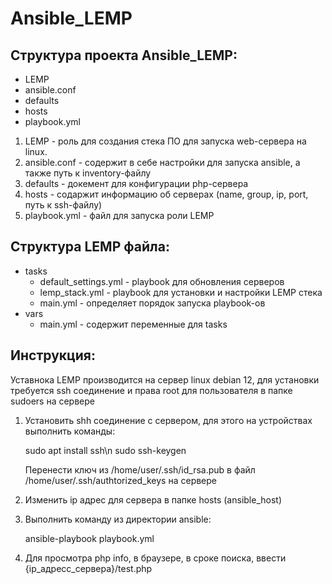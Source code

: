 # Ansible_LEMP
## Структура проекта Ansible_LEMP:
- LEMP
- ansible.conf
- defaults
- hosts
- playbook.yml

1. LEMP - роль для создания стека ПО для запуска web-сервера на linux. 
2. ansible.conf - содержит в себе настройки для запуска ansible, а также путь к inventory-файлу
3. defaults - докемент для конфигурации php-сервера
4. hosts - содаржит информацию об серверах (name, group, ip, port, путь к ssh-файлу)
5. playbook.yml - файл для запуска роли LEMP

## Структура LEMP файла:
- tasks
  - default_settings.yml - playbook для обновления серверов
  - lemp_stack.yml - playbook для установки и настройки LEMP стека
  - main.yml - определяет порядок запуска playbook-ов
- vars
  - main.yml - содержит переменные для tasks
 
## Инструкция:
Уставнока LEMP производится на сервер linux debian 12, для установки требуется ssh соединение и права root для пользователя в папке sudoers на сервере

1. Установить shh соединение с сервером, для этого на устройствах выполнить команды:
   
   sudo apt install ssh\n
   sudo ssh-keygen

   Перенести ключ из /home/user/.ssh/id_rsa.pub в файл /home/user/.ssh/authtorized_keys на сервере
2. Изменить ip адрес для сервера в папке hosts (ansible_host)
3. Выполнить команду из директории ansible:

   ansible-playbook playbook.yml

4. Для просмотра php info, в браузере, в сроке поиска, ввести {ip_адресс_сервера}/test.php
